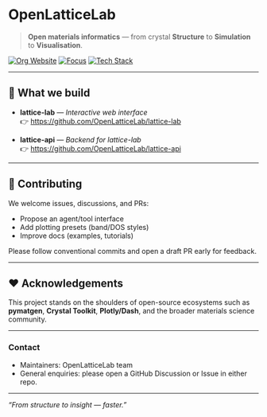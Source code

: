 # OpenLatticeLab

> **Open materials informatics** — from crystal **Structure** to **Simulation** to **Visualisation**.

[![Org Website](https://img.shields.io/badge/website-openlatticelab.org-1)](#)
[![Focus](https://img.shields.io/badge/focus-materials%20analysis-blue)](#)
[![Tech Stack](https://img.shields.io/badge/stack-LLM%20Agents%20%7C%20MCP%20%7C%20VASP%20%7C%20pymatgen%20%7C%20Dash%2FReact-lightgrey)](#)

---

## 🚀 What we build

- **lattice-lab** — *Interactive web interface*  
  👉 https://github.com/OpenLatticeLab/lattice-lab

- **lattice-api** — *Backend for lattice-lab*  
  👉 https://github.com/OpenLatticeLab/lattice-api

---

## 🤝 Contributing

We welcome issues, discussions, and PRs:
- Propose an agent/tool interface  
- Add plotting presets (band/DOS styles)  
- Improve docs (examples, tutorials)  

Please follow conventional commits and open a draft PR early for feedback.

---

## ❤️ Acknowledgements

This project stands on the shoulders of open-source ecosystems such as **pymatgen**, **Crystal Toolkit**, **Plotly/Dash**, and the broader materials science community.

---

### Contact

- Maintainers: OpenLatticeLab team  
- General enquiries: please open a GitHub Discussion or Issue in either repo.  

---
*“From structure to insight — faster.”*
